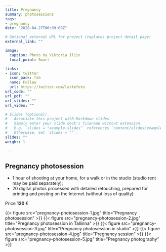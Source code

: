 ```yaml
---
title: Pregnancy 
summary: photosessions
tags:
- pregnancy
date: "2020-04-27T00:00:00Z"

# Optional external URL for project (replaces project detail page).
external_link: ""

image:
  caption: Photo by Viktoria Iljin
  focal_point: Smart

links:
- icon: twitter
  icon_pack: fab
  name: Follow
  url: https://twitter.com/lastefoto
url_code: ""
url_pdf: ""
url_slides: ""
url_video: ""

# Slides (optional).
#   Associate this project with Markdown slides.
#   Simply enter your slide deck's filename without extension.
#   E.g. `slides = "example-slides"` references `content/slides/example-slides.md`.
#   Otherwise, set `slides = ""`.
slides: ""
weight: 1

---
```


## Pregnancy photosession

* 1 hour of shooting at your home, for a walk or in the studio (studio rent may be paid separately);
* 20 digital photos processed with detailed retouching, prepared for printing and posting on the Internet (without loss of quality)

Price **120** €

{{< figure src="pregnancy-photosession-1.jpg" title="Pregnancy photosession" >}}
{{< figure src="pregnancy-photosession-2.jpg" title="Pregnancy photosession in Tallinna" >}}
{{< figure src="pregnancy-photosession-3.jpg" title="Pregnancy photosession in studio" >}}
{{< figure src="pregnancy-photosession-4.jpg" title="Pregnancy session" >}}
{{< figure src="pregnancy-photosession-5.jpg" title="Pregnancy photography" >}}